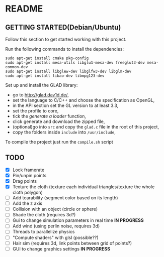 # README
## GETTING STARTED(Debian/Ubuntu)
Follow this section to get started working with this project.

Run the following commands to install the dependencies:
```sudo apt-get update
sudo apt-get install cmake pkg-config
sudo apt-get install mesa-utils libglu1-mesa-dev freeglut3-dev mesa-common-dev
sudo apt-get install libglew-dev libglfw3-dev libglm-dev
sudo apt-get install libao-dev libmpg123-dev
```

Set up and install the GLAD library:
- go to http://glad.dav1d.de/,
- set the language to C/C++ and choose the specification as OpenGL,
- in the API section set the GL version to at least 3.3,
- set the profile to core,
- tick the *generate a loader* function,
- click generate and download the zipped file,
- (optional)go into `src` and copy the `glad.c` file in the root of this project,
- copy the folders inside `include` into `/usr/include`,

To compile the project just run the `compile.sh` script

## TODO
- [x] Lock framerate
- [x] Pin/unpin points
- [x] Drag points
- [x] Texture the cloth (texture each individual triangles/texture the whole cloth polygon)
- [ ] Add tearability (segment color based on its length)
- [ ] Add the z axis
- [ ] Collision with an object (circle or sphere)
- [ ] Shade the cloth (requires 3d?)
- [ ] Gui to change simulation parameters in real time **IN PROGRESS**
- [ ] Add wind (using perlin noise, requires 3d)
- [ ] Threads to parallelize physics
- [ ] "Compute shaders" with glsl (possible??)
- [ ] Hair sim (requires 3d, link points between grid of points?)
- [ ] GUI to change graphics settings **IN PROGRESS**
